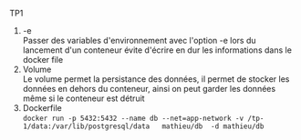 TP1

1) -e \
Passer des variables d'environnement avec l'option -e lors du lancement d'un conteneur évite d'écrire en dur les informations dans le docker file 
2) Volume \
Le volume permet la persistance des données, il permet de stocker les données en dehors du conteneur, ainsi on peut garder les données même si le conteneur est détruit 
3) Dockerfile \
  ``docker run -p 5432:5432 --name db --net=app-network -v /tp-1/data:/var/lib/postgresql/data   mathieu/db  -d mathieu/db ``